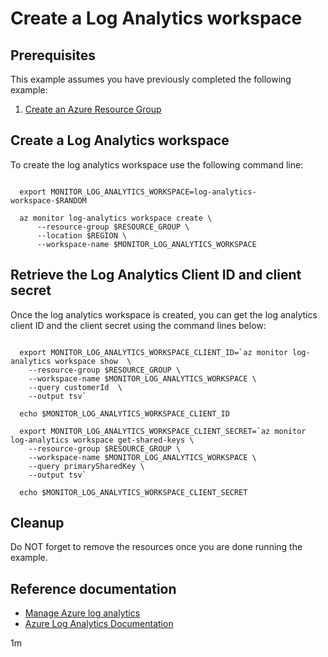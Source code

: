 
# Create a Log Analytics workspace

## Prerequisites

<!-- workflow.run()

  if [[ -z $REGION ]]; then
    export REGION=westus
  fi

  -->
<!-- workflow.cron(0 4 * * 2) -->
<!-- workflow.include(../../group/create/README.md) -->

This example assumes you have previously completed the following example:

1. [Create an Azure Resource Group](../../group/create/README.md)

## Create a Log Analytics workspace

To create the log analytics workspace use the following command line:

<!-- workflow.skip() -->
```shell
    
  export MONITOR_LOG_ANALYTICS_WORKSPACE=log-analytics-workspace-$RANDOM

  az monitor log-analytics workspace create \
      --resource-group $RESOURCE_GROUP \
      --location $REGION \
      --workspace-name $MONITOR_LOG_ANALYTICS_WORKSPACE

```

<!-- workflow.run()

  if [[ -z $MONITOR_LOG_ANALYTICS_WORKSPACE ]]; then
    export MONITOR_LOG_ANALYTICS_WORKSPACE=log-analytics-workspace-$RANDOM
    az monitor log-analytics workspace create \
      --resource-group $RESOURCE_GROUP \
      --location $REGION \
      --workspace-name $MONITOR_LOG_ANALYTICS_WORKSPACE
  fi

  -->

## Retrieve the Log Analytics Client ID and client secret

Once the log analytics workspace is created, you can get the log analytics 
client ID and the client secret using the command lines below:

```shell

  export MONITOR_LOG_ANALYTICS_WORKSPACE_CLIENT_ID=`az monitor log-analytics workspace show  \
    --resource-group $RESOURCE_GROUP \
    --workspace-name $MONITOR_LOG_ANALYTICS_WORKSPACE \
    --query customerId  \
    --output tsv`

  echo $MONITOR_LOG_ANALYTICS_WORKSPACE_CLIENT_ID

  export MONITOR_LOG_ANALYTICS_WORKSPACE_CLIENT_SECRET=`az monitor log-analytics workspace get-shared-keys \
    --resource-group $RESOURCE_GROUP \
    --workspace-name $MONITOR_LOG_ANALYTICS_WORKSPACE \
    --query primarySharedKey \
    --output tsv`

  echo $MONITOR_LOG_ANALYTICS_WORKSPACE_CLIENT_SECRET

```


## Cleanup

<!-- workflow.directOnly()

  export RESULT=`az monitor log-analytics workspace show  \
    --resource-group $RESOURCE_GROUP \
    --workspace-name $MONITOR_LOG_ANALYTICS_WORKSPACE \
    --query provisioningState \
    --output tsv`
  az group delete --name $RESOURCE_GROUP --yes || true
  if [[ "$RESULT" != Succeeded ]]; then
    exit 1
  fi

  -->

Do NOT forget to remove the resources once you are done running the example.

## Reference documentation

* [Manage Azure log analytics](https://docs.microsoft.com/cli/azure/monitor/log-analytics)
* [Azure Log Analytics Documentation](https://docs.microsoft.com/azure/azure-monitor/logs/log-analytics-tutorial)

1m
